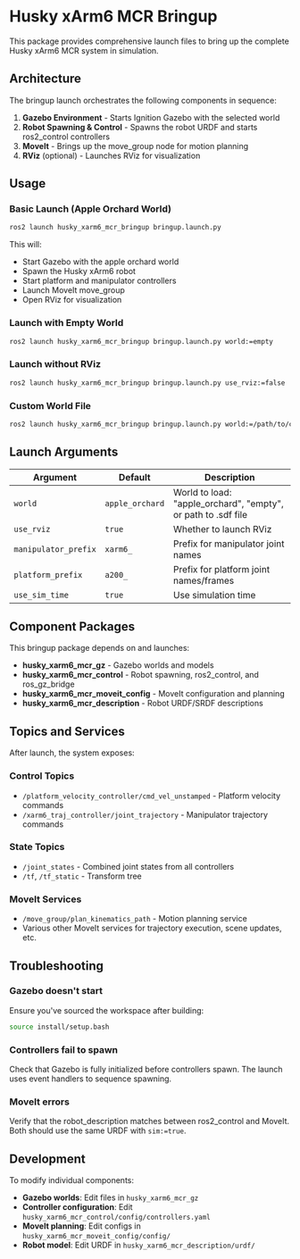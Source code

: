 # Husky xArm6 MCR Bringup

This package provides comprehensive launch files to bring up the complete Husky xArm6 MCR system in simulation.

## Architecture

The bringup launch orchestrates the following components in sequence:

1. **Gazebo Environment** - Starts Ignition Gazebo with the selected world
2. **Robot Spawning & Control** - Spawns the robot URDF and starts ros2_control controllers
3. **MoveIt** - Brings up the move_group node for motion planning
4. **RViz** (optional) - Launches RViz for visualization

## Usage

### Basic Launch (Apple Orchard World)

```bash
ros2 launch husky_xarm6_mcr_bringup bringup.launch.py
```

This will:
- Start Gazebo with the apple orchard world
- Spawn the Husky xArm6 robot
- Start platform and manipulator controllers
- Launch MoveIt move_group
- Open RViz for visualization

### Launch with Empty World

```bash
ros2 launch husky_xarm6_mcr_bringup bringup.launch.py world:=empty
```

### Launch without RViz

```bash
ros2 launch husky_xarm6_mcr_bringup bringup.launch.py use_rviz:=false
```

### Custom World File

```bash
ros2 launch husky_xarm6_mcr_bringup bringup.launch.py world:=/path/to/custom.sdf
```

## Launch Arguments

| Argument | Default | Description |
|----------|---------|-------------|
| `world` | `apple_orchard` | World to load: "apple_orchard", "empty", or path to .sdf file |
| `use_rviz` | `true` | Whether to launch RViz |
| `manipulator_prefix` | `xarm6_` | Prefix for manipulator joint names |
| `platform_prefix` | `a200_` | Prefix for platform joint names/frames |
| `use_sim_time` | `true` | Use simulation time |

## Component Packages

This bringup package depends on and launches:

- **husky_xarm6_mcr_gz** - Gazebo worlds and models
- **husky_xarm6_mcr_control** - Robot spawning, ros2_control, and ros_gz_bridge
- **husky_xarm6_mcr_moveit_config** - MoveIt configuration and planning
- **husky_xarm6_mcr_description** - Robot URDF/SRDF descriptions

## Topics and Services

After launch, the system exposes:

### Control Topics
- `/platform_velocity_controller/cmd_vel_unstamped` - Platform velocity commands
- `/xarm6_traj_controller/joint_trajectory` - Manipulator trajectory commands

### State Topics
- `/joint_states` - Combined joint states from all controllers
- `/tf`, `/tf_static` - Transform tree

### MoveIt Services
- `/move_group/plan_kinematics_path` - Motion planning service
- Various other MoveIt services for trajectory execution, scene updates, etc.

## Troubleshooting

### Gazebo doesn't start
Ensure you've sourced the workspace after building:
```bash
source install/setup.bash
```

### Controllers fail to spawn
Check that Gazebo is fully initialized before controllers spawn. The launch uses event handlers to sequence spawning.

### MoveIt errors
Verify that the robot_description matches between ros2_control and MoveIt. Both should use the same URDF with `sim:=true`.

## Development

To modify individual components:
- **Gazebo worlds**: Edit files in `husky_xarm6_mcr_gz`
- **Controller configuration**: Edit `husky_xarm6_mcr_control/config/controllers.yaml`
- **MoveIt planning**: Edit configs in `husky_xarm6_mcr_moveit_config/config/`
- **Robot model**: Edit URDF in `husky_xarm6_mcr_description/urdf/`
